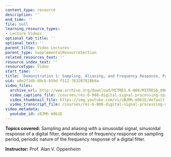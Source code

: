 ```yaml
---
content_type: resource
description: ''
end_time: ''
file: null
learning_resource_types:
- Lecture Videos
optional_tab_title: ''
optional_text: ''
parent_title: Video Lectures
parent_type: SupplementalResourceSection
related_resources_text: ''
resource_index_text: ''
resourcetype: Video
start_time: ''
title: 'Demonstration 1: Sampling, Aliasing, and Frequency Response, Part 1'
uid: a8e2f3db-d8cb-b59d-f512-763287828b6a
video_files:
  archive_url: http://www.archive.org/download/MITRES.6-008/MITRES6_008_demo1_300k.mp4
  video_captions_file: /courses/res-6-008-digital-signal-processing-spring-2011/fcbaeb7faaec5308abe942662892f8cf_zBJMh-m9b1E.vtt
  video_thumbnail_file: https://img.youtube.com/vi/zBJMh-m9b1E/default.jpg
  video_transcript_file: /courses/res-6-008-digital-signal-processing-spring-2011/6f66338f79aa177bf0f65f6a10c0330f_zBJMh-m9b1E.pdf
video_metadata:
  youtube_id: zBJMh-m9b1E
---
```


**Topics covered:** Sampling and aliasing with a sinusoidal signal, sinusoidal response of a digital filter, dependence of frequency response on sampling period, periodic nature of the frequency response of a digital filter.

**Instructor:** Prof. Alan V. Oppenheim